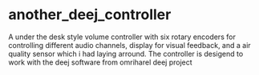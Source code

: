 # another_deej_controller
A under the desk style volume controller with six rotary encoders for controlling different audio channels, display for visual feedback, and a air quality sensor which i had laying arround. The controller is desigend to work with the deej software from  omriharel  deej project
